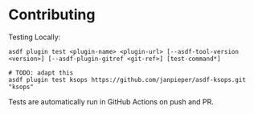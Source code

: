 # Contributing

Testing Locally:

```shell
asdf plugin test <plugin-name> <plugin-url> [--asdf-tool-version <version>] [--asdf-plugin-gitref <git-ref>] [test-command*]

# TODO: adapt this
asdf plugin test ksops https://github.com/janpieper/asdf-ksops.git "ksops"
```

Tests are automatically run in GitHub Actions on push and PR.
